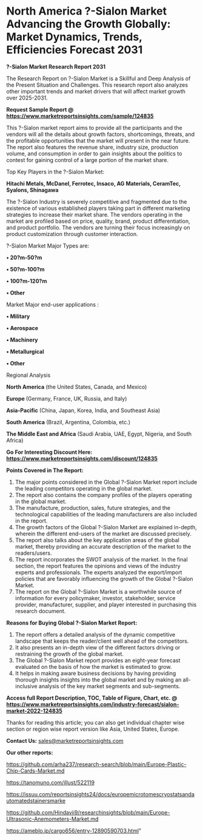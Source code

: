 # North America ?-Sialon Market Advancing the Growth Globally: Market Dynamics, Trends, Efficiencies Forecast 2031

<strong>?-Sialon Market Research Report 2031</strong>

The Research Report on ?-Sialon Market is a Skillful and Deep Analysis of the Present Situation and Challenges. This research report also analyzes other important trends and market drivers that will affect market growth over 2025-2031.

<strong>Request Sample Report @ <a href=https://www.marketreportsinsights.com/sample/124835>https://www.marketreportsinsights.com/sample/124835</a></strong>

This ?-Sialon market report aims to provide all the participants and the vendors will all the details about growth factors, shortcomings, threats, and the profitable opportunities that the market will present in the near future. The report also features the revenue share, industry size, production volume, and consumption in order to gain insights about the politics to contest for gaining control of a large portion of the market share.

Top Key Players in the ?-Sialon Market:

<strong>Hitachi Metals, McDanel, Ferrotec, Insaco, AG Materials, CeramTec, Syalons, Shinagawa</strong>

The ?-Sialon Industry is severely competitive and fragmented due to the existence of various established players taking part in different marketing strategies to increase their market share. The vendors operating in the market are profiled based on price, quality, brand, product differentiation, and product portfolio. The vendors are turning their focus increasingly on product customization through customer interaction.

?-Sialon Market Major Types are:

<strong>• 20?m-50?m

• 50?m-100?m

• 100?m-120?m

• Other</strong>

Market Major end-user applications :

<strong>• Military

• Aerospace

• Machinery

• Metallurgical

• Other</strong>

Regional Analysis

</u><strong><b>North America</b></strong> (the United States, Canada, and Mexico)

<strong><b>Europe </b></strong>(Germany, France, UK, Russia, and Italy)

<strong><b>Asia-Pacific</b></strong> (China, Japan, Korea, India, and Southeast Asia)

<strong><b>South America</b></strong> (Brazil, Argentina, Colombia, etc.)

<strong><b>The Middle East and Africa</b></strong> (Saudi Arabia, UAE, Egypt, Nigeria, and South Africa)

<strong>Go For Interesting Discount Here: <a href=https://www.marketreportsinsights.com/discount/124835>https://www.marketreportsinsights.com/discount/124835</a></strong>

<strong>Points Covered in The Report:</strong>
<ol>
  <li>The major points considered in the Global ?-Sialon Market report include the leading competitors operating in the global market.</li>
  <li>The report also contains the company profiles of the players operating in the global market.</li>
  <li>The manufacture, production, sales, future strategies, and the technological capabilities of the leading manufacturers are also included in the report.</li>
  <li>The growth factors of the Global ?-Sialon Market are explained in-depth, wherein the different end-users of the market are discussed precisely.</li>
  <li>The report also talks about the key application areas of the global market, thereby providing an accurate description of the market to the readers/users.</li>
  <li>The report incorporates the SWOT analysis of the market. In the final section, the report features the opinions and views of the industry experts and professionals. The experts analyzed the export/import policies that are favorably influencing the growth of the Global ?-Sialon Market.</li>
  <li>The report on the Global ?-Sialon Market is a worthwhile source of information for every policymaker, investor, stakeholder, service provider, manufacturer, supplier, and player interested in purchasing this research document.</li>
</ol>
<strong>Reasons for Buying Global ?-Sialon Market Report:</strong>

<ol>
  <li>The report offers a detailed analysis of the dynamic competitive landscape that keeps the reader/client well ahead of the competitors.</li>
  <li>It also presents an in-depth view of the different factors driving or restraining the growth of the global market.</li>
  <li>The Global ?-Sialon Market report provides an eight-year forecast evaluated on the basis of how the market is estimated to grow.</li>
  <li>It helps in making aware business decisions by having providing thorough insights insights into the global market and by making an all-inclusive analysis of the key market segments and sub-segments.</li>
</ol>
<strong>Access full Report Description, TOC, Table of Figure, Chart, etc. @ <a href=https://www.marketreportsinsights.com/industry-forecast/sialon-market-2022-124835>https://www.marketreportsinsights.com/industry-forecast/sialon-market-2022-124835</a></strong>


Thanks for reading this article; you can also get individual chapter wise section or region wise report version like Asia, United States, Europe.

<strong>Contact Us:</strong>
sales@marketreportsinsights.com

<strong>Our other reports:</strong>

<a href=https://github.com/arha237/research-search/blob/main/Europe-Plastic-Chip-Cards-Market.md>https://github.com/arha237/research-search/blob/main/Europe-Plastic-Chip-Cards-Market.md</a>

<a href=https://tanomuno.com/illust/522119>https://tanomuno.com/illust/522119</a>

<a href=https://issuu.com/reportsinsights24/docs/europemicrotomescryostatsandautomatedstainersmarke>https://issuu.com/reportsinsights24/docs/europemicrotomescryostatsandautomatedstainersmarke</a>

<a href=https://github.com/Hindavii9/researchinsights/blob/main/Europe-Ultrasonic-Anemometers-Market.md>https://github.com/Hindavii9/researchinsights/blob/main/Europe-Ultrasonic-Anemometers-Market.md</a>

<a href=https://ameblo.jp/cargo656/entry-12890590703.html>https://ameblo.jp/cargo656/entry-12890590703.html</a>"
